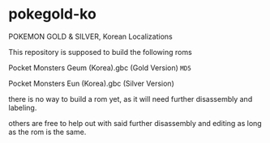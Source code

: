 # pokegold-ko
POKEMON GOLD & SILVER, Korean Localizations

This repository is supposed to build the following roms

Pocket Monsters Geum (Korea).gbc (Gold Version) ``MD5``

Pocket Monsters Eun (Korea).gbc (Silver Version)

there is no way to build a rom yet, as it will need further disassembly and labeling.

others are free to help out with said further disassembly and editing as long as the rom is the same.
